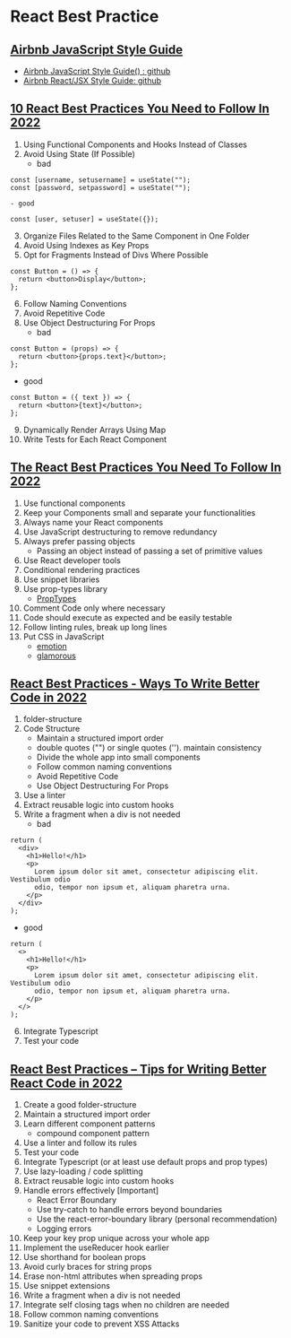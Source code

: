 # React Best Practice

## [Airbnb JavaScript Style Guide](https://airbnb.io/javascript/react/)

- [Airbnb JavaScript Style Guide() : github](https://github.com/airbnb/javascript)
- [Airbnb React/JSX Style Guide: github](https://github.com/airbnb/javascript/tree/master/react)

## [10 React Best Practices You Need to Follow In 2022](https://www.makeuseof.com/must-follow-react-practices/)

1. Using Functional Components and Hooks Instead of Classes
2. Avoid Using State (If Possible)
   - bad

```tsx
const [username, setusername] = useState("");
const [password, setpassword] = useState("");
```

    - good

```tsx
const [user, setuser] = useState({});
```

3. Organize Files Related to the Same Component in One Folder
4. Avoid Using Indexes as Key Props
5. Opt for Fragments Instead of Divs Where Possible

```tsx
const Button = () => {
  return <button>Display</button>;
};
```

6. Follow Naming Conventions
7. Avoid Repetitive Code
8. Use Object Destructuring For Props
   - bad

```tsx
const Button = (props) => {
  return <button>{props.text}</button>;
};
```

- good

```tsx
const Button = ({ text }) => {
  return <button>{text}</button>;
};
```

9. Dynamically Render Arrays Using Map
10. Write Tests for Each React Component

## [The React Best Practices You Need To Follow In 2022](https://www.enprowess.com/blogs/react-best-practices/)

1. Use functional components
2. Keep your Components small and separate your functionalities
3. Always name your React components
4. Use JavaScript destructuring to remove redundancy
5. Always prefer passing objects
   - Passing an object instead of passing a set of primitive values
6. Use React developer tools
7. Conditional rendering practices
8. Use snippet libraries
9. Use prop-types library
   - [PropTypes](https://reactjs.org/docs/typechecking-with-proptypes.html)
10. Comment Code only where necessary
11. Code should execute as expected and be easily testable
12. Follow linting rules, break up long lines
13. Put CSS in JavaScript
    - [emotion](https://github.com/emotion-js/emotion)
    - [glamorous](https://glamorous.rocks/)

## [React Best Practices - Ways To Write Better Code in 2022](https://blog.nourdinedev.com/react-best-practices-2022/)

1. folder-structure
2. Code Structure
   - Maintain a structured import order
   - double quotes ("") or single quotes (''). maintain consistency
   - Divide the whole app into small components
   - Follow common naming conventions
   - Avoid Repetitive Code
   - Use Object Destructuring For Props
3. Use a linter
4. Extract reusable logic into custom hooks
5. Write a fragment when a div is not needed
   - bad

```tsx
return (
  <div>
    <h1>Hello!</h1>
    <p>
      Lorem ipsum dolor sit amet, consectetur adipiscing elit. Vestibulum odio
      odio, tempor non ipsum et, aliquam pharetra urna.
    </p>
  </div>
);
```

- good

```tsx
return (
  <>
    <h1>Hello!</h1>
    <p>
      Lorem ipsum dolor sit amet, consectetur adipiscing elit. Vestibulum odio
      odio, tempor non ipsum et, aliquam pharetra urna.
    </p>
  </>
);
```

6. Integrate Typescript
7. Test your code

## [React Best Practices – Tips for Writing Better React Code in 2022](https://www.freecodecamp.org/news/best-practices-for-react/)

1. Create a good folder-structure
2. Maintain a structured import order
3. Learn different component patterns
   - compound component pattern
4. Use a linter and follow its rules
5. Test your code
6. Integrate Typescript (or at least use default props and prop types)
7. Use lazy-loading / code splitting
8. Extract reusable logic into custom hooks
9. Handle errors effectively [Important]
   - React Error Boundary
   - Use try-catch to handle errors beyond boundaries
   - Use the react-error-boundary library (personal recommendation)
   - Logging errors
10. Keep your key prop unique across your whole app
11. Implement the useReducer hook earlier
12. Use shorthand for boolean props
13. Avoid curly braces for string props
14. Erase non-html attributes when spreading props
15. Use snippet extensions
16. Write a fragment when a div is not needed
17. Integrate self closing tags when no children are needed
18. Follow common naming conventions
19. Sanitize your code to prevent XSS Attacks
